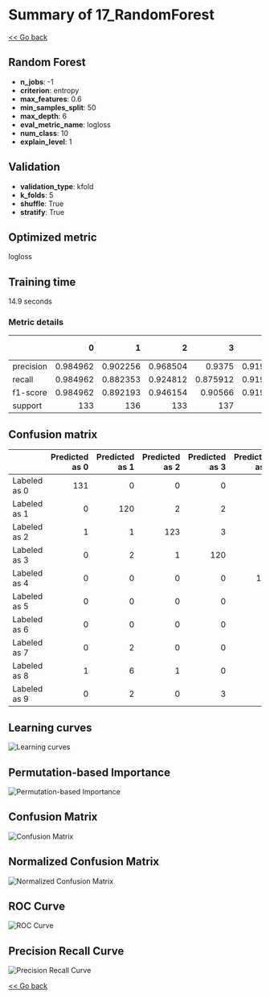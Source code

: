 # Summary of 17_RandomForest

[<< Go back](../README.md)


## Random Forest
- **n_jobs**: -1
- **criterion**: entropy
- **max_features**: 0.6
- **min_samples_split**: 50
- **max_depth**: 6
- **eval_metric_name**: logloss
- **num_class**: 10
- **explain_level**: 1

## Validation
 - **validation_type**: kfold
 - **k_folds**: 5
 - **shuffle**: True
 - **stratify**: True

## Optimized metric
logloss

## Training time

14.9 seconds

### Metric details
|           |          0 |          1 |          2 |          3 |          4 |          5 |          6 |          7 |          8 |          9 |   accuracy |   macro avg |   weighted avg |   logloss |
|:----------|-----------:|-----------:|-----------:|-----------:|-----------:|-----------:|-----------:|-----------:|-----------:|-----------:|-----------:|------------:|---------------:|----------:|
| precision |   0.984962 |   0.902256 |   0.968504 |   0.9375   |   0.919118 |   0.907801 |   0.956204 |   0.868056 |   0.9      |   0.84058  |   0.917595 |    0.918498 |       0.918454 |  0.505358 |
| recall    |   0.984962 |   0.882353 |   0.924812 |   0.875912 |   0.919118 |   0.941176 |   0.963235 |   0.932836 |   0.89313  |   0.859259 |   0.917595 |    0.917679 |       0.917595 |  0.505358 |
| f1-score  |   0.984962 |   0.892193 |   0.946154 |   0.90566  |   0.919118 |   0.924188 |   0.959707 |   0.899281 |   0.896552 |   0.849817 |   0.917595 |    0.917763 |       0.917698 |  0.505358 |
| support   | 133        | 136        | 133        | 137        | 136        | 136        | 136        | 134        | 131        | 135        |   0.917595 | 1347        |    1347        |  0.505358 |


## Confusion matrix
|              |   Predicted as 0 |   Predicted as 1 |   Predicted as 2 |   Predicted as 3 |   Predicted as 4 |   Predicted as 5 |   Predicted as 6 |   Predicted as 7 |   Predicted as 8 |   Predicted as 9 |
|:-------------|-----------------:|-----------------:|-----------------:|-----------------:|-----------------:|-----------------:|-----------------:|-----------------:|-----------------:|-----------------:|
| Labeled as 0 |              131 |                0 |                0 |                0 |                2 |                0 |                0 |                0 |                0 |                0 |
| Labeled as 1 |                0 |              120 |                2 |                2 |                0 |                2 |                1 |                1 |                2 |                6 |
| Labeled as 2 |                1 |                1 |              123 |                3 |                0 |                0 |                0 |                2 |                2 |                1 |
| Labeled as 3 |                0 |                2 |                1 |              120 |                0 |                5 |                1 |                2 |                5 |                1 |
| Labeled as 4 |                0 |                0 |                0 |                0 |              125 |                2 |                2 |                4 |                1 |                2 |
| Labeled as 5 |                0 |                0 |                0 |                0 |                1 |              128 |                1 |                0 |                0 |                6 |
| Labeled as 6 |                0 |                0 |                0 |                0 |                3 |                0 |              131 |                0 |                1 |                1 |
| Labeled as 7 |                0 |                2 |                0 |                0 |                4 |                0 |                0 |              125 |                0 |                3 |
| Labeled as 8 |                1 |                6 |                1 |                0 |                0 |                1 |                1 |                2 |              117 |                2 |
| Labeled as 9 |                0 |                2 |                0 |                3 |                1 |                3 |                0 |                8 |                2 |              116 |

## Learning curves
![Learning curves](learning_curves.png)

## Permutation-based Importance
![Permutation-based Importance](permutation_importance.png)
## Confusion Matrix

![Confusion Matrix](confusion_matrix.png)


## Normalized Confusion Matrix

![Normalized Confusion Matrix](confusion_matrix_normalized.png)


## ROC Curve

![ROC Curve](roc_curve.png)


## Precision Recall Curve

![Precision Recall Curve](precision_recall_curve.png)



[<< Go back](../README.md)
